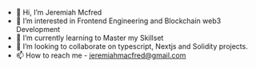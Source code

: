 - 👋 Hi, I’m Jeremiah Mcfred
- 👀 I’m interested in Frontend Engineering and Blockchain web3 Development
- 🌱 I’m currently learning to Master my Skillset
- 💞️ I’m looking to collaborate on typescript, Nextjs and Solidity projects.
- 📫 How to reach me - jeremiahmacfred@gmail.com

<!---
jerrymcfred/jerrymcfred is a ✨ special ✨ repository because its `README.md` (this file) appears on your GitHub profile.
You can click the Preview link to take a look at your changes.
--->
